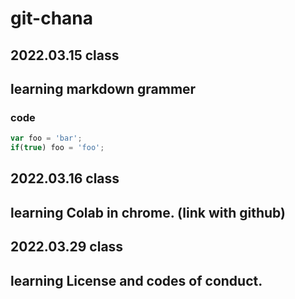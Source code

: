 # git-chana


## 2022.03.15 class

## learning markdown grammer

### code
```javascript 
var foo = 'bar';
if(true) foo = 'foo'; 
```

## 2022.03.16 class

## learning Colab in chrome. (link with github)


## 2022.03.29 class

## learning License and codes of conduct.
